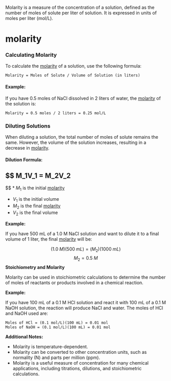 
Molarity is a measure of the concentration of a solution, defined as the number of moles of solute per liter of solution. It is expressed in units of moles per liter (mol/L).

# molarity 
### **Calculating Molarity**

To calculate the [molarity](./../molarity/) of a solution, use the following formula:

```
Molarity = Moles of Solute / Volume of Solution (in liters)
```

#### **Example:**

If you have 0.5 moles of NaCl dissolved in 2 liters of water, the [molarity](./../molarity/) of the solution is:

```
Molarity = 0.5 moles / 2 liters = 0.25 mol/L
```

### **Diluting Solutions**

When diluting a solution, the total number of moles of solute remains the same. However, the volume of the solution increases, resulting in a decrease in [molarity](./../molarity/).

#### **Dilution Formula:**

## $$ M_1V_1 = M_2V_2
$$ * $M_1$ is the initial [molarity](./../molarity/)
* $V_1$ is the initial volume
* $M_2$ is the final [molarity](./../molarity/)
* $V_2$ is the final volume

**Example:**

If you have 500 mL of a 1.0 M NaCl solution and want to dilute it to a final volume of 1 liter, the final [molarity](./../molarity/) will be:

$$ (1.0 \; M)(500 \; mL) = (M_2)(1000 \; mL)
$$$$  M_2 = 0.5\; M
$$ 
**Stoichiometry and Molarity**

Molarity can be used in stoichiometric calculations to determine the number of moles of reactants or products involved in a chemical reaction.

**Example:**

If you have 100 mL of a 0.1 M HCl solution and react it with 100 mL of a 0.1 M NaOH solution, the reaction will produce NaCl and water. The moles of HCl and NaOH used are:

```
Moles of HCl = (0.1 mol/L)(100 mL) = 0.01 mol
Moles of NaOH = (0.1 mol/L)(100 mL) = 0.01 mol
```

**Additional Notes:**

* Molarity is temperature-dependent.
* Molarity can be converted to other concentration units, such as normality (N) and parts per million (ppm).
* Molarity is a useful measure of concentration for many chemical applications, including titrations, dilutions, and stoichiometric calculations.